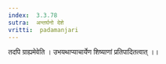 ```yaml
---
index:  3.3.78
sutra:  अन्तर्घनो देशे
vritti:  padamanjari
---
```


तदपि ग्राह्यमेवेति । उभयथाप्याचार्येण शिष्याणां प्रतिपादितत्वात् ।।
